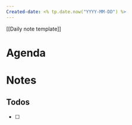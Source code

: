 ```yaml
---
Created-date: <% tp.date.now("YYYY-MM-DD") %>
---
```

[[Daily note template]]

# Agenda


# Notes


## Todos
- [ ] 
